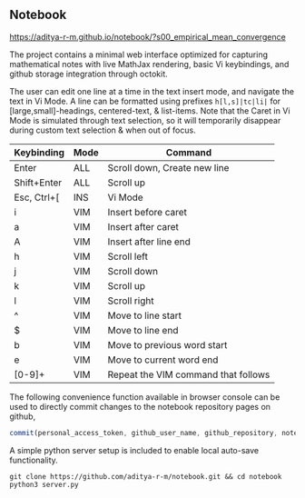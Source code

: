 ## Notebook
https://aditya-r-m.github.io/notebook/?s00_empirical_mean_convergence

The project contains a minimal web interface optimized for capturing mathematical notes with live MathJax rendering, basic Vi keybindings, and github storage integration through octokit.

The user can edit one line at a time in the text insert mode, and navigate the text in Vi Mode. A line can be formatted using prefixes `h[l,s]|tc|li|` for [large,small]-headings, centered-text, & list-items.
Note that the Caret in Vi Mode is simulated through text selection, so it will temporarily disappear during custom text selection & when out of focus.

| Keybinding | Mode | Command |
| ---------- | ---- | ------- |
| Enter | ALL | Scroll down, Create new line |
| Shift+Enter | ALL | Scroll up |
| Esc, Ctrl+[ | INS | Vi Mode |
| i | VIM | Insert before caret |
| a | VIM | Insert after caret |
| A | VIM | Insert after line end |
| h | VIM | Scroll left |
| j | VIM | Scroll down |
| k | VIM | Scroll up |
| l | VIM | Scroll right |
| ^ | VIM | Move to line start |
| $ | VIM | Move to line end |
| b | VIM | Move to previous word start |
| e | VIM | Move to current word end |
| [0-9]+ | VIM | Repeat the VIM command that follows |

The following convenience function available in browser console can be used to directly commit changes to the notebook repository pages on github,

```js
commit(personal_access_token, github_user_name, github_repository, notebook_page, committer_name, committer_email, commit_message);
```

A simple python server setup is included to enable local auto-save functionality.

```console
git clone https://github.com/aditya-r-m/notebook.git && cd notebook
python3 server.py
```
